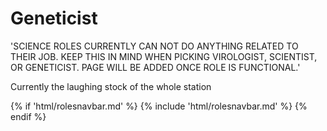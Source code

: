 # Geneticist
'SCIENCE ROLES CURRENTLY CAN NOT DO ANYTHING RELATED TO THEIR JOB. KEEP THIS IN MIND WHEN PICKING VIROLOGIST, SCIENTIST, OR GENETICIST. PAGE WILL BE ADDED ONCE ROLE IS FUNCTIONAL.'


Currently the laughing stock of the whole station

{% if 'html/rolesnavbar.md' %}
    {% include 'html/rolesnavbar.md' %}
{% endif %}
